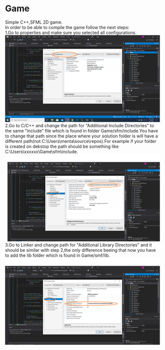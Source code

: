 # Game
Simple C++,SFML 2D game.  
In order to be able to compile the game follow the next steps:  
1.Go to properties and make sure you selected all configurations.  
![TestImg](step1.png)  
2.Go to C/C++ and change the path for "Additional Include Directories" to the same "include" file which is found in folder Game/sfm/include.You have to change that path since the place where your solution folder is will have a different path(not C:\Users\menta\source\repos).For example if your folder is created on dekstop the path should be something like C:\Users\xxxxxx\Game\sfm\include.  
![TestImg](step2.png)  
3.Go to Linker and change path for "Additional Library Directories" and it should be similar with step 2,the only difference beeing that now you have to add the lib folder which is found in Game/smf/lib.  
![TestImg](step3.png)
